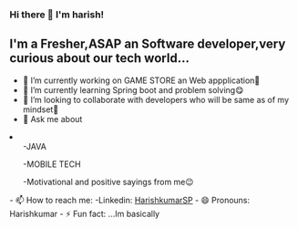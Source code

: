 ### Hi there 👋 I'm harish!

## I'm a Fresher,ASAP an Software developer,very curious about our tech world...


- 🔭 I’m currently working on GAME STORE an Web appplication🧐
- 🌱 I’m currently learning Spring boot and problem solving😋
- 👯 I’m looking to collaborate with developers who will be same as of my mindset🤪
- 💬 Ask me about 
<li>
<ul>-JAVA</ul>
  <ul>-MOBILE TECH</ul>
  <ul>-Motivational and positive sayings from me😉</ul>
</li>
 - 📫 How to reach me: 
 -Linkedin: <a href="https://www.linkedin.com/in/harishkumar-sp-11557a1ab/">HarishkumarSP</a>
- 😄 Pronouns: Harishkumar
- ⚡ Fun fact: ...Im basically
